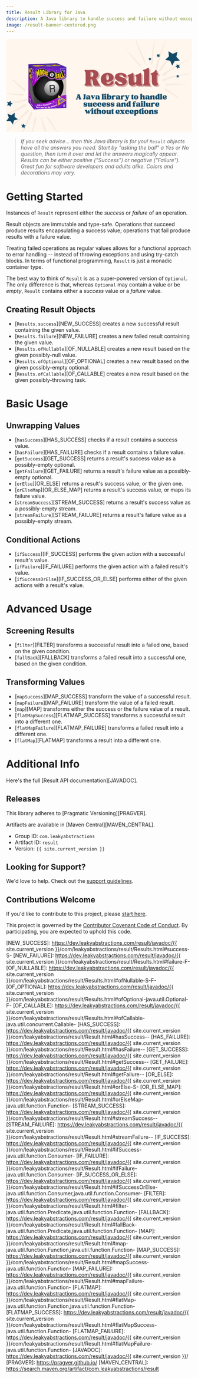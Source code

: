 ```yaml
---
title: Result Library for Java
description: A Java library to handle success and failure without exceptions
image: /result-banner-centered.png
---
```


![Result Library for Java](result-magic-ball.png)

> *If you seek advice... then this Java library is for you! `Result` objects have all the answers you need. Start by
> "asking the ball" a Yes or No question, then turn it over and let the answers magically appear. Results can be either
> positive ("Success") or negative ("Failure"). Great fun for software developers and adults alike. Colors and
> decorations may vary.*


# Getting Started

Instances of `Result` represent either the *success* or *failure* of an operation.

Result objects are immutable and type-safe. Operations that succeed produce results encapsulating a success value;
operations that fail produce results with a failure value.

Treating failed operations as regular values allows for a functional approach to error handling -- instead of throwing
exceptions and using try-catch blocks. In terms of functional programming, `Result` is just a monadic container type.

The best way to think of `Result` is as a super-powered version of `Optional`. The only difference is that, whereas
`Optional` may contain a value or be _empty_, `Result` contains either a _success_ value or a _failure_ value.

## Creating Result Objects

- [`Results.success`][NEW_SUCCESS]
  creates a new successful result containing the given value.
- [`Results.failure`][NEW_FAILURE]
  creates a new failed result containing the given value.
- [`Results.ofNullable`][OF_NULLABLE]
  creates a new result based on the given possibly-null value.
- [`Results.ofOptional`][OF_OPTIONAL]
  creates a new result based on the given possibly-empty optional.
- [`Results.ofCallable`][OF_CALLABLE]
  creates a new result based on the given possibly-throwing task.


# Basic Usage

## Unwrapping Values

- [`hasSuccess`][HAS_SUCCESS]
  checks if a result contains a success value.
- [`hasFailure`][HAS_FAILURE]
  checks if a result contains a failure value.
- [`getSuccess`][GET_SUCCESS]
  returns a result's success value as a possibly-empty optional.
- [`getFailure`][GET_FAILURE]
  returns a result's failure value as a possibly-empty optional.
- [`orElse`][OR_ELSE]
  returns a result's success value, or the given one.
- [`orElseMap`][OR_ELSE_MAP]
  returns a result's success value, or maps its failure value.
- [`streamSuccess`][STREAM_SUCCESS]
  returns a result's success value as a possibly-empty stream.
- [`streamFailure`][STREAM_FAILURE]
  returns a result's failure value as a possibly-empty stream.


## Conditional Actions

- [`ifSuccess`][IF_SUCCESS]
  performs the given action with a successful result's value.
- [`ifFailure`][IF_FAILURE]
  performs the given action with a failed result's value.
- [`ifSuccessOrElse`][IF_SUCCESS_OR_ELSE]
  performs either of the given actions with a result's value.


# Advanced Usage

## Screening Results

- [`filter`][FILTER]
  transforms a successful result into a failed one, based on the given condition.
- [`fallBack`][FALLBACK]
  transforms a failed result into a successful one, based on the given condition.

## Transforming Values

- [`mapSuccess`][MAP_SUCCESS]
  transform the value of a successful result.
- [`mapFailure`][MAP_FAILURE]
  transform the value of a failed result.
- [`map`][MAP]
  transforms either the success or the failure value of a result.
- [`flatMapSuccess`][FLATMAP_SUCCESS]
  transforms a successful result into a different one.
- [`flatMapFailure`][FLATMAP_FAILURE]
  transforms a failed result into a different one.
- [`flatMap`][FLATMAP]
  transforms a result into a different one.


# Additional Info

Here's the full [Result API documentation][JAVADOC].

## Releases

This library adheres to [Pragmatic Versioning][PRAGVER].

Artifacts are available in [Maven Central][MAVEN_CENTRAL].

- Group ID: `com.leakyabstractions`
- Artifact ID: `result`
- Version: `{{ site.current_version }}`

## Looking for Support?

We'd love to help. Check out the [support guidelines](SUPPORT.md).


## Contributions Welcome

If you'd like to contribute to this project, please [start here](CONTRIBUTING.md).

This project is governed by the [Contributor Covenant Code of Conduct](CODE_OF_CONDUCT.md). By participating, you are
expected to uphold this code.


[NEW_SUCCESS]: https://dev.leakyabstractions.com/result/javadoc/{{ site.current_version }}/com/leakyabstractions/result/Results.html#success-S-
[NEW_FAILURE]: https://dev.leakyabstractions.com/result/javadoc/{{ site.current_version }}/com/leakyabstractions/result/Results.html#failure-F-
[OF_NULLABLE]: https://dev.leakyabstractions.com/result/javadoc/{{ site.current_version }}/com/leakyabstractions/result/Results.html#ofNullable-S-F-
[OF_OPTIONAL]: https://dev.leakyabstractions.com/result/javadoc/{{ site.current_version }}/com/leakyabstractions/result/Results.html#ofOptional-java.util.Optional-F-
[OF_CALLABLE]: https://dev.leakyabstractions.com/result/javadoc/{{ site.current_version }}/com/leakyabstractions/result/Results.html#ofCallable-java.util.concurrent.Callable-
[HAS_SUCCESS]: https://dev.leakyabstractions.com/result/javadoc/{{ site.current_version }}/com/leakyabstractions/result/Result.html#hasSuccess--
[HAS_FAILURE]: https://dev.leakyabstractions.com/result/javadoc/{{ site.current_version }}/com/leakyabstractions/result/Result.html#hasFailure--
[GET_SUCCESS]: https://dev.leakyabstractions.com/result/javadoc/{{ site.current_version }}/com/leakyabstractions/result/Result.html#getSuccess--
[GET_FAILURE]: https://dev.leakyabstractions.com/result/javadoc/{{ site.current_version }}/com/leakyabstractions/result/Result.html#getFailure--
[OR_ELSE]: https://dev.leakyabstractions.com/result/javadoc/{{ site.current_version }}/com/leakyabstractions/result/Result.html#orElse-S-
[OR_ELSE_MAP]: https://dev.leakyabstractions.com/result/javadoc/{{ site.current_version }}/com/leakyabstractions/result/Result.html#orElseMap-java.util.function.Function-
[STREAM_SUCCESS]: https://dev.leakyabstractions.com/result/javadoc/{{ site.current_version }}/com/leakyabstractions/result/Result.html#streamSuccess--
[STREAM_FAILURE]: https://dev.leakyabstractions.com/result/javadoc/{{ site.current_version }}/com/leakyabstractions/result/Result.html#streamFailure--
[IF_SUCCESS]: https://dev.leakyabstractions.com/result/javadoc/{{ site.current_version }}/com/leakyabstractions/result/Result.html#ifSuccess-java.util.function.Consumer-
[IF_FAILURE]: https://dev.leakyabstractions.com/result/javadoc/{{ site.current_version }}/com/leakyabstractions/result/Result.html#ifFailure-java.util.function.Consumer-
[IF_SUCCESS_OR_ELSE]: https://dev.leakyabstractions.com/result/javadoc/{{ site.current_version }}/com/leakyabstractions/result/Result.html#ifSuccessOrElse-java.util.function.Consumer,java.util.function.Consumer-
[FILTER]: https://dev.leakyabstractions.com/result/javadoc/{{ site.current_version }}/com/leakyabstractions/result/Result.html#filter-java.util.function.Predicate,java.util.function.Function-
[FALLBACK]: https://dev.leakyabstractions.com/result/javadoc/{{ site.current_version }}/com/leakyabstractions/result/Result.html#fallBack-java.util.function.Predicate,java.util.function.Function-
[MAP]: https://dev.leakyabstractions.com/result/javadoc/{{ site.current_version }}/com/leakyabstractions/result/Result.html#map-java.util.function.Function,java.util.function.Function-
[MAP_SUCCESS]: https://dev.leakyabstractions.com/result/javadoc/{{ site.current_version }}/com/leakyabstractions/result/Result.html#mapSuccess-java.util.function.Function-
[MAP_FAILURE]: https://dev.leakyabstractions.com/result/javadoc/{{ site.current_version }}/com/leakyabstractions/result/Result.html#mapFailure-java.util.function.Function-
[FLATMAP]: https://dev.leakyabstractions.com/result/javadoc/{{ site.current_version }}/com/leakyabstractions/result/Result.html#flatMap-java.util.function.Function,java.util.function.Function-
[FLATMAP_SUCCESS]: https://dev.leakyabstractions.com/result/javadoc/{{ site.current_version }}/com/leakyabstractions/result/Result.html#flatMapSuccess-java.util.function.Function-
[FLATMAP_FAILURE]: https://dev.leakyabstractions.com/result/javadoc/{{ site.current_version }}/com/leakyabstractions/result/Result.html#flatMapFailure-java.util.function.Function-
[JAVADOC]: https://dev.leakyabstractions.com/result/javadoc/{{ site.current_version }}/
[PRAGVER]: https://pragver.github.io/
[MAVEN_CENTRAL]: https://search.maven.org/artifact/com.leakyabstractions/result
